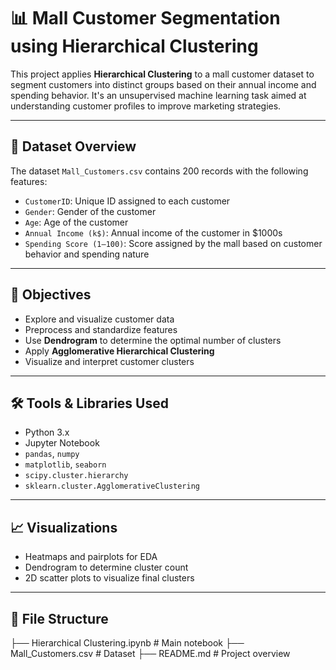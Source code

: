 # 📊 Mall Customer Segmentation using Hierarchical Clustering

This project applies **Hierarchical Clustering** to a mall customer dataset to segment customers into distinct groups based on their annual income and spending behavior. It's an unsupervised machine learning task aimed at understanding customer profiles to improve marketing strategies.

---

## 📁 Dataset Overview

The dataset `Mall_Customers.csv` contains 200 records with the following features:

- `CustomerID`: Unique ID assigned to each customer
- `Gender`: Gender of the customer
- `Age`: Age of the customer
- `Annual Income (k$)`: Annual income of the customer in $1000s
- `Spending Score (1–100)`: Score assigned by the mall based on customer behavior and spending nature

---

## 🎯 Objectives

- Explore and visualize customer data
- Preprocess and standardize features
- Use **Dendrogram** to determine the optimal number of clusters
- Apply **Agglomerative Hierarchical Clustering**
- Visualize and interpret customer clusters

---

## 🛠️ Tools & Libraries Used

- Python 3.x
- Jupyter Notebook
- `pandas`, `numpy`
- `matplotlib`, `seaborn`
- `scipy.cluster.hierarchy`
- `sklearn.cluster.AgglomerativeClustering`

---

## 📈 Visualizations

- Heatmaps and pairplots for EDA
- Dendrogram to determine cluster count
- 2D scatter plots to visualize final clusters

---

## 📂 File Structure

├── Hierarchical Clustering.ipynb # Main notebook
├── Mall_Customers.csv # Dataset
├── README.md # Project overview
